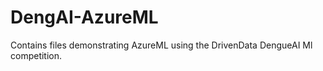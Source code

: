 # DengAI-AzureML
Contains files demonstrating AzureML using the DrivenData DengueAI Ml competition.  
